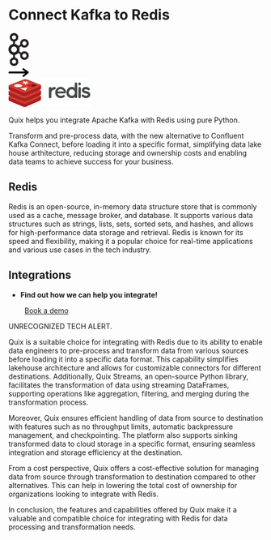 # Connect Kafka to Redis

<div class="connect-images cards blog-grid-card" markdown>
<div>
<img src="../images/kafka_logo.png" width="40px" />
</div>
<div>
<img src="../images/arrow.svg" width="40px" />
</div>
<div>
<img src="./images/redis_1.jpg" />
</div>
</div>

Quix helps you integrate Apache Kafka with Redis using pure Python.

Transform and pre-process data, with the new alternative to Confluent Kafka Connect, before loading it into a specific format, simplifying data lake house arthitecture, reducing storage and ownership costs and enabling data teams to achieve success for your business.

## Redis

Redis is an open-source, in-memory data structure store that is commonly used as a cache, message broker, and database. It supports various data structures such as strings, lists, sets, sorted sets, and hashes, and allows for high-performance data storage and retrieval. Redis is known for its speed and flexibility, making it a popular choice for real-time applications and various use cases in the tech industry.

## Integrations

<div class="grid cards" markdown>

- __Find out how we can help you integrate!__

    <a class="md-button md-button--primary" href="https://share.hsforms.com/1iW0TmZzKQMChk0lxd_tGiw4yjw2?__hstc=175542013.2303933fbd746c0ac86d9ccbe9bc9100.1728383268831.1729603416735.1729620918855.31&__hssc=175542013.1.1729620918855&__hsfp=2132701734" target="_blank" style="margin:.5rem;">Book a demo</a>

</div>


UNRECOGNIZED TECH ALERT. 

Quix is a suitable choice for integrating with Redis due to its ability to enable data engineers to pre-process and transform data from various sources before loading it into a specific data format. This capability simplifies lakehouse architecture and allows for customizable connectors for different destinations. Additionally, Quix Streams, an open-source Python library, facilitates the transformation of data using streaming DataFrames, supporting operations like aggregation, filtering, and merging during the transformation process. 

Moreover, Quix ensures efficient handling of data from source to destination with features such as no throughput limits, automatic backpressure management, and checkpointing. The platform also supports sinking transformed data to cloud storage in a specific format, ensuring seamless integration and storage efficiency at the destination. 

From a cost perspective, Quix offers a cost-effective solution for managing data from source through transformation to destination compared to other alternatives. This can help in lowering the total cost of ownership for organizations looking to integrate with Redis. 

In conclusion, the features and capabilities offered by Quix make it a valuable and compatible choice for integrating with Redis for data processing and transformation needs.

